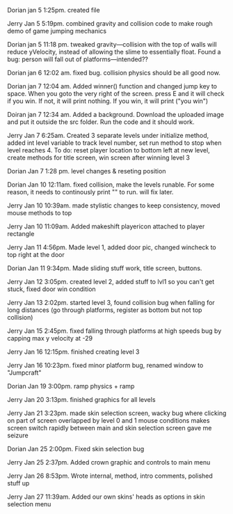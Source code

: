 Dorian jan 5 1:25pm. created file

Jerry Jan 5 5:19pm. combined gravity and collision code to make rough demo of game jumping mechanics

Dorian jan 5 11:18 pm. tweaked gravity—collision with the top of walls will reduce yVelocity, instead of allowing the slime to essentially float. Found a bug: person will fall out of platforms—intended??

Dorian jan 6 12:02 am. fixed bug. collision physics should be all good now.

Dorian jan 7 12:04 am. Added winner() function and changed jump key to space. When you goto the very right of the screen. press E and it will check if you win. If not, it will print nothing. If you win, it will print ("you win")

Doiran jan 7 12:34 am. Added a background. Download the uploaded image and put it outside the src folder. Run the code and it should work.

Jerry Jan 7 6:25am. Created 3 separate levels under initialize method, added int level variable to track level number, set run method to stop when level reaches 4. To do: reset player location to bottom left at new level, create methods for title screen, win screen after winning level 3

Dorian Jan 7 1:28 pm. level changes & reseting position

Dorian Jan 10 12:11am. fixed collision, make the levels runable. For some reason, it needs to continously print "" to run. will fix later.

Jerry Jan 10 10:39am. made stylistic changes to keep consistency, moved mouse methods to top

Jerry Jan 10 11:09am. Added makeshift playericon attached to player rectangle

Jerry Jan 11 4:56pm. Made level 1, added door pic, changed wincheck to top right at the door

Dorian Jan 11 9:34pm. Made sliding stuff work, title screen, buttons.

Jerry Jan 12 3:05pm. created level 2, added stuff to lvl1 so you can't get stuck, fixed door win condition

Jerry Jan 13 2:02pm. started level 3, found collision bug when falling for long distances (go through platforms, register as bottom but not top collision)

Jerry Jan 15 2:45pm. fixed falling through platforms at high speeds bug by capping max y velocity at -29

Jerry Jan 16 12:15pm. finished creating level 3

Jerry Jan 16 10:23pm. fixed minor platform bug, renamed window to "Jumpcraft"

Dorian Jan 19 3:00pm. ramp physics + ramp

Jerry Jan 20 3:13pm. finished graphics for all levels

Jerry Jan 21 3:23pm. made skin selection screen, wacky bug where clicking on part of screen overlapped by level 0 and 1 mouse conditions makes screen switch rapidly between main and skin selection screen gave me seizure

Dorian Jan 25 2:00pm. Fixed skin selection bug

Jerry Jan 25 2:37pm. Added crown graphic and controls to main menu

Jerry Jan 26 8:53pm. Wrote internal, method, intro comments, polished stuff up

Jerry Jan 27 11:39am. Added our own skins' heads as options in skin selection menu

